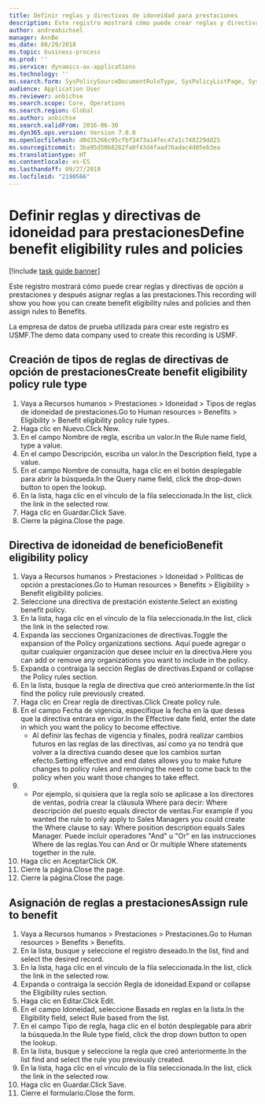 ```yaml
---
title: Definir reglas y directivas de idoneidad para prestaciones
description: Este registro mostrará cómo puede crear reglas y directivas de opción a prestaciones y después asignar reglas a las prestaciones.
author: andreabichsel
manager: AnnBe
ms.date: 08/29/2018
ms.topic: business-process
ms.prod: ''
ms.service: dynamics-ax-applications
ms.technology: ''
ms.search.form: SysPolicySourceDocumentRuleType, SysPolicyListPage, SysPolicy, HcmBenefitEligibilityPolicy, HcmBenefit
audience: Application User
ms.reviewer: anbichse
ms.search.scope: Core, Operations
ms.search.region: Global
ms.author: anbichse
ms.search.validFrom: 2016-06-30
ms.dyn365.ops.version: Version 7.0.0
ms.openlocfilehash: d0d35266c95cfbf3473a14fec47a1c748229dd25
ms.sourcegitcommit: 3ba95d50b8262fa0f43d4faad76adac4d05eb3ea
ms.translationtype: HT
ms.contentlocale: es-ES
ms.lasthandoff: 09/27/2019
ms.locfileid: "2190566"
---
```

# <a name="define-benefit-eligibility-rules-and-policies"></a><span data-ttu-id="fee5e-103">Definir reglas y directivas de idoneidad para prestaciones</span><span class="sxs-lookup"><span data-stu-id="fee5e-103">Define benefit eligibility rules and policies</span></span>

[!include [task guide banner](../../includes/task-guide-banner.md)]

<span data-ttu-id="fee5e-104">Este registro mostrará cómo puede crear reglas y directivas de opción a prestaciones y después asignar reglas a las prestaciones.</span><span class="sxs-lookup"><span data-stu-id="fee5e-104">This recording will show you how you can create benefit eligibility rules and policies and then assign rules to Benefits.</span></span>  

<span data-ttu-id="fee5e-105">La empresa de datos de prueba utilizada para crear este registro es USMF.</span><span class="sxs-lookup"><span data-stu-id="fee5e-105">The demo data company used to create this recording is USMF.</span></span>


## <a name="create-benefit-eligibility-policy-rule-type"></a><span data-ttu-id="fee5e-106">Creación de tipos de reglas de directivas de opción de prestaciones</span><span class="sxs-lookup"><span data-stu-id="fee5e-106">Create benefit eligibility policy rule type</span></span>
1. <span data-ttu-id="fee5e-107">Vaya a Recursos humanos > Prestaciones > Idoneidad > Tipos de reglas de idoneidad de prestaciones.</span><span class="sxs-lookup"><span data-stu-id="fee5e-107">Go to Human resources > Benefits > Eligibility > Benefit eligibility policy rule types.</span></span>
2. <span data-ttu-id="fee5e-108">Haga clic en Nuevo.</span><span class="sxs-lookup"><span data-stu-id="fee5e-108">Click New.</span></span>
3. <span data-ttu-id="fee5e-109">En el campo Nombre de regla, escriba un valor.</span><span class="sxs-lookup"><span data-stu-id="fee5e-109">In the Rule name field, type a value.</span></span>
4. <span data-ttu-id="fee5e-110">En el campo Descripción, escriba un valor.</span><span class="sxs-lookup"><span data-stu-id="fee5e-110">In the Description field, type a value.</span></span>
5. <span data-ttu-id="fee5e-111">En el campo Nombre de consulta, haga clic en el botón desplegable para abrir la búsqueda.</span><span class="sxs-lookup"><span data-stu-id="fee5e-111">In the Query name field, click the drop-down button to open the lookup.</span></span>
6. <span data-ttu-id="fee5e-112">En la lista, haga clic en el vínculo de la fila seleccionada.</span><span class="sxs-lookup"><span data-stu-id="fee5e-112">In the list, click the link in the selected row.</span></span>
7. <span data-ttu-id="fee5e-113">Haga clic en Guardar.</span><span class="sxs-lookup"><span data-stu-id="fee5e-113">Click Save.</span></span>
8. <span data-ttu-id="fee5e-114">Cierre la página.</span><span class="sxs-lookup"><span data-stu-id="fee5e-114">Close the page.</span></span>

## <a name="benefit-eligibility-policy"></a><span data-ttu-id="fee5e-115">Directiva de idoneidad de beneficio</span><span class="sxs-lookup"><span data-stu-id="fee5e-115">Benefit eligibility policy</span></span>
1. <span data-ttu-id="fee5e-116">Vaya a Recursos humanos > Prestaciones > Idoneidad > Políticas de opción a prestaciones.</span><span class="sxs-lookup"><span data-stu-id="fee5e-116">Go to Human resources > Benefits > Eligibility > Benefit eligibility policies.</span></span>
2. <span data-ttu-id="fee5e-117">Seleccione una directiva de prestación existente.</span><span class="sxs-lookup"><span data-stu-id="fee5e-117">Select an existing benefit policy.</span></span>
3. <span data-ttu-id="fee5e-118">En la lista, haga clic en el vínculo de la fila seleccionada.</span><span class="sxs-lookup"><span data-stu-id="fee5e-118">In the list, click the link in the selected row.</span></span>
4. <span data-ttu-id="fee5e-119">Expanda las secciones Organizaciones de directivas.</span><span class="sxs-lookup"><span data-stu-id="fee5e-119">Toggle the expansion of the Policy organizations sections.</span></span>  <span data-ttu-id="fee5e-120">Aquí puede agregar o quitar cualquier organización que desee incluir en la directiva.</span><span class="sxs-lookup"><span data-stu-id="fee5e-120">Here you can add or remove any organizations you want to include in the policy.</span></span>
5. <span data-ttu-id="fee5e-121">Expanda o contraiga la sección Reglas de directivas.</span><span class="sxs-lookup"><span data-stu-id="fee5e-121">Expand or collapse the Policy rules section.</span></span>
6. <span data-ttu-id="fee5e-122">En la lista, busque la regla de directiva que creó anteriormente.</span><span class="sxs-lookup"><span data-stu-id="fee5e-122">In the list find the policy rule previously created.</span></span>
7. <span data-ttu-id="fee5e-123">Haga clic en Crear regla de directivas.</span><span class="sxs-lookup"><span data-stu-id="fee5e-123">Click Create policy rule.</span></span>
8. <span data-ttu-id="fee5e-124">En el campo Fecha de vigencia, especifique la fecha en la que desea que la directiva entrara en vigor.</span><span class="sxs-lookup"><span data-stu-id="fee5e-124">In the Effective date field, enter the date in which you want the policy to become effective.</span></span>
    * <span data-ttu-id="fee5e-125">Al definir las fechas de vigencia y finales, podrá realizar cambios futuros en las reglas de las directivas, así como ya no tendrá que volver a la directiva cuando desee que los cambios surtan efecto.</span><span class="sxs-lookup"><span data-stu-id="fee5e-125">Setting effective and end dates allows you to make future changes to policy rules and removing the need to come back to the policy when you want those changes to take effect.</span></span>  
9. 
    * <span data-ttu-id="fee5e-126">Por ejemplo, si quisiera que la regla solo se aplicase a los directores de ventas, podría crear la cláusula Where para decir: Where descripción del puesto equals director de ventas.</span><span class="sxs-lookup"><span data-stu-id="fee5e-126">For example if you wanted the rule to only apply to Sales Managers you could create the Where clause to say: Where position description equals Sales Manager.</span></span>  <span data-ttu-id="fee5e-127">Puede incluir operadores "And" u "Or" en las instrucciones Where de las reglas.</span><span class="sxs-lookup"><span data-stu-id="fee5e-127">You can And or Or multiple Where statements together in the rule.</span></span>  
10. <span data-ttu-id="fee5e-128">Haga clic en Aceptar</span><span class="sxs-lookup"><span data-stu-id="fee5e-128">Click OK.</span></span>
11. <span data-ttu-id="fee5e-129">Cierre la página.</span><span class="sxs-lookup"><span data-stu-id="fee5e-129">Close the page.</span></span>
12. <span data-ttu-id="fee5e-130">Cierre la página.</span><span class="sxs-lookup"><span data-stu-id="fee5e-130">Close the page.</span></span>

## <a name="assign-rule-to-benefit"></a><span data-ttu-id="fee5e-131">Asignación de reglas a prestaciones</span><span class="sxs-lookup"><span data-stu-id="fee5e-131">Assign rule to benefit</span></span>
1. <span data-ttu-id="fee5e-132">Vaya a Recursos humanos > Prestaciones > Prestaciones.</span><span class="sxs-lookup"><span data-stu-id="fee5e-132">Go to Human resources > Benefits > Benefits.</span></span>
2. <span data-ttu-id="fee5e-133">En la lista, busque y seleccione el registro deseado.</span><span class="sxs-lookup"><span data-stu-id="fee5e-133">In the list, find and select the desired record.</span></span>
3. <span data-ttu-id="fee5e-134">En la lista, haga clic en el vínculo de la fila seleccionada.</span><span class="sxs-lookup"><span data-stu-id="fee5e-134">In the list, click the link in the selected row.</span></span>
4. <span data-ttu-id="fee5e-135">Expanda o contraiga la sección Regla de idoneidad.</span><span class="sxs-lookup"><span data-stu-id="fee5e-135">Expand or collapse the Eligibility rules section.</span></span>
5. <span data-ttu-id="fee5e-136">Haga clic en Editar.</span><span class="sxs-lookup"><span data-stu-id="fee5e-136">Click Edit.</span></span>
6. <span data-ttu-id="fee5e-137">En el campo Idoneidad, seleccione Basada en reglas en la lista.</span><span class="sxs-lookup"><span data-stu-id="fee5e-137">In the Eligibility field, select Rule based from the list.</span></span>
7. <span data-ttu-id="fee5e-138">En el campo Tipo de regla, haga clic en el botón desplegable para abrir la búsqueda.</span><span class="sxs-lookup"><span data-stu-id="fee5e-138">In the Rule type field, click the drop down button to open the lookup.</span></span>
8. <span data-ttu-id="fee5e-139">En la lista, busque y seleccione la regla que creó anteriormente.</span><span class="sxs-lookup"><span data-stu-id="fee5e-139">In the list find and select the rule you previously created.</span></span>
9. <span data-ttu-id="fee5e-140">En la lista, haga clic en el vínculo de la fila seleccionada.</span><span class="sxs-lookup"><span data-stu-id="fee5e-140">In the list, click the link in the selected row.</span></span>
10. <span data-ttu-id="fee5e-141">Haga clic en Guardar.</span><span class="sxs-lookup"><span data-stu-id="fee5e-141">Click Save.</span></span>
11. <span data-ttu-id="fee5e-142">Cierre el formulario.</span><span class="sxs-lookup"><span data-stu-id="fee5e-142">Close the form.</span></span>

